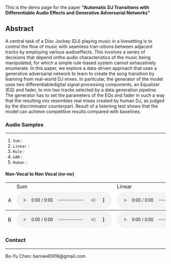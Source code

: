 This is the demo page for the paper **"Automatic DJ Transitions with Differentiable Audio Effects and Generative Adversarial Networks"**



## Abstract
A central task of a Disc Jockey (DJ) playing music in a livesetting  is  to  control  the  flow  of  music  with  seamless  tran-sitions between adjacent tracks by employing various audioeffects. This  involves  a  series  of  decisions  that  depend  onthe audio characteristics of the music being manipulated, for which a simple rule-based system cannot exhaustively enumerate. In this paper, we explore a data-driven approach that uses a generative adversarial  network to learn to create  the song  transition by learning from real-world  DJ  mixes. In particular, the generator of the model uses two differentiabledigital signal processing components, an Equalizer (EQ) and fader, to mix two tracks selected by a data generation pipeline. The generator has to set the parameters of the EQs and fader in such a way that the resulting mix resembles real mixes created by human DJ, as judged by the discriminator counterpart. Result of a listening test shows that the model can achieve competitive results compared with baselines.

### Audio Samples

<hr>

1. `Sum` : 
2. `Linear` : 
3. `Rule` : 
4. `GAN` : 
5. `Human` : 



#### Non-Vocal to Non Vocal (nv-nv)

<table class="audio-table">
  <tbody>
    <tr>
      <td></td>
      <td>Sum</td>
      <td>Linear</td>
      <td>Rule</td>
      <td>GAN</td>
      <td>Human</td>
    </tr>
    <tr>
      <td>A</td>
      <td><audio controls=""><source src="./assets/audios/1/sum.wav" type="audio/mpeg" /></audio></td>
      <td><audio controls=""><source src="./assets/audios/1/linear.wav" type="audio/mpeg" /></audio></td>
      <td><audio controls=""><source src="./assets/audios/1/rule.wav" type="audio/mpeg" /></audio></td>
      <td><audio controls=""><source src="./assets/audios/1/gan.wav" type="audio/mpeg" /></audio></td>
      <td><audio controls=""><source src="./assets/audios/1/human.wav" type="audio/mpeg" /></audio></td>
    </tr>
  </tbody>
  <tfoot>
    <tr>
      <td>B</td>
      <td><audio controls=""><source src="./assets/audios/2/sum.wav" type="audio/mpeg" /></audio></td>
      <td><audio controls=""><source src="./assets/audios/2/linear.wav" type="audio/mpeg" /></audio></td>
      <td><audio controls=""><source src="./assets/audios/2/rule.wav" type="audio/mpeg" /></audio></td>
      <td><audio controls=""><source src="./assets/audios/2/gan.wav" type="audio/mpeg" /></audio></td>
      <td><audio controls=""><source src="./assets/audios/2/human.wav" type="audio/mpeg" /></audio></td>
    </tr>
  </tfoot>
</table>







### Contact 

<hr>
Bo-Yu Chen: bernie40916@gmail.com

